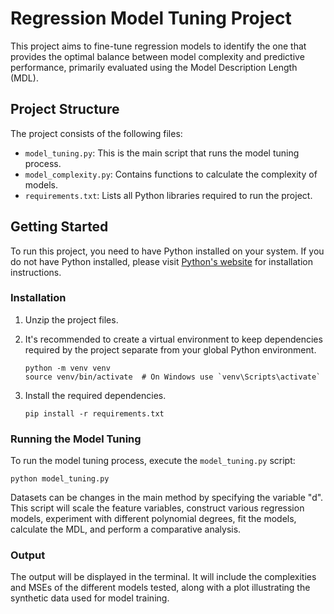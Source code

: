 # Regression Model Tuning Project

This project aims to fine-tune regression models to identify the one that provides the optimal balance between model complexity and predictive performance, primarily evaluated using the Model Description Length (MDL).

## Project Structure

The project consists of the following files:

- `model_tuning.py`: This is the main script that runs the model tuning process.
- `model_complexity.py`: Contains functions to calculate the complexity of models.
- `requirements.txt`: Lists all Python libraries required to run the project.

## Getting Started

To run this project, you need to have Python installed on your system. If you do not have Python installed, please visit [Python's website](https://www.python.org/) for installation instructions.

### Installation

1. Unzip the project files.

2. It's recommended to create a virtual environment to keep dependencies required by the project separate from your global Python environment.
   ```
   python -m venv venv
   source venv/bin/activate  # On Windows use `venv\Scripts\activate`
   ```

3. Install the required dependencies.
   ```
   pip install -r requirements.txt
   ```

### Running the Model Tuning

To run the model tuning process, execute the `model_tuning.py` script:

```
python model_tuning.py
```

Datasets can be changes in the main method by specifying the variable "d".
This script will scale the feature variables, construct various regression models, experiment with different polynomial degrees, fit the models, calculate the MDL, and perform a comparative analysis.

### Output

The output will be displayed in the terminal. It will include the complexities and MSEs of the different models tested, along with a plot illustrating the synthetic data used for model training.
